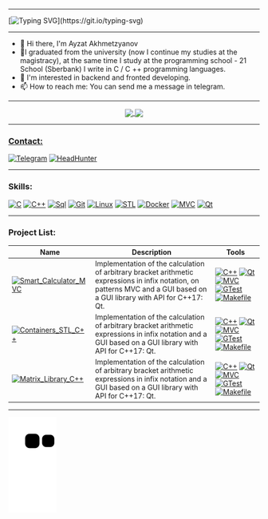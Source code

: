 ___
[![Typing SVG](https://readme-typing-svg.herokuapp.com?color=%23F46800.svg&lines=Welcome+to+my+GitHub+profile!)](https://git.io/typing-svg)
___
- 👋 Hi there, I'm Ayzat Akhmetzyanov
- 👀I graduated from the university (now I continue my studies at the magistracy), at the same time I study at the programming school - 21 School        (Sberbank) I      write in C / C ++ programming languages.
- 👀 I'm interested in backend and fronted developing.
- 📫 How to reach me: You can send me a message in telegram.
___
<div align="center">
<a href="https://github.com/AjzSAhmetzyanov/AjzSAhmetzyanov">
  <img align="center" src="https://github-readme-stats.vercel.app/api/top-langs/?username=AjzSAhmetzyanov&theme=codeSTACKr&hide_langs_below=1" />
</a>
<a href="https://github.com/AjzSAhmetzyanov/AjzSAhmetzyanov">
<img align="center" src="https://github-readme-stats.vercel.app/api?username=AjzSAhmetzyanov&show_icons=true&theme=codeSTACKr"
</a>
</div>

___
### Contact:
[![Telegram](https://img.shields.io/badge/Telegram-000000?style=for-the-badge&logo=telegram&logoColor=F46D01)](https://t.me/Luigiket)
[![HeadHunter](https://img.shields.io/badge/HeadHunter-000000?style=for-the-badge&logo=hh.ru&logoColor=F46D01)](https://kazan.hh.ru/resume/d5eb3b65ff0aff8ae40039ed1f663542746258)
 
___
### Skills:
[![C](https://img.shields.io/badge/C-000000?style=for-the-badge&logo=c&logoColor=F46D01)]()
[![C++](https://img.shields.io/badge/C%2B%2B-000000?style=for-the-badge&logo=c%2B%2B&logoColor=F46D01)]()
[![Sql](https://img.shields.io/badge/PostgreSQL-000000?style=for-the-badge&logo=postgresql&logoColor=F46D01)]()
[![Git](https://img.shields.io/badge/Git-000000?style=for-the-badge&logo=git&logoColor=F46D01)]()
[![Linux](https://img.shields.io/badge/Linux-000000?style=for-the-badge&logo=linux&logoColor=F46D01)]()
[![STL](https://img.shields.io/badge/STL-000000?style=for-the-badge&logo=stl&logoColor=F46D01)]()
[![Docker](https://img.shields.io/badge/Docker-000000?style=for-the-badge&logo=docker&logoColor=F46D01)]()
[![MVC](https://img.shields.io/badge/MVC-000000?style=for-the-badge&logo=mvs&logoColor=F46D01)]()
[![Qt](https://img.shields.io/badge/Qt-000000?style=for-the-badge&logo=qt&logoColor=F46D01)]()

___
### Project List:
|    Name           | Description | Tools |
|    ---            |      ---    |  ---  |
|[![Smart_Calculator_MVC](https://img.shields.io/badge/Smart_Calculator_MVC-000000?style=for-the-badge&logo=Smart_Calculator_MVC&logoColor=F46D01)](https://github.com/AjzSAhmetzyanov/Smart_Calculator_MVC_V_2.0)   |  Implementation of the calculation of arbitrary bracket arithmetic expressions in infix notation, on patterns MVC and a GUI based on a GUI library with API for C++17: Qt. | 	[![C++](https://img.shields.io/badge/C%2B%2B-000000?style=for-the-badge&logo=c%2B%2B&logoColor=F46D01)]() [![Qt](https://img.shields.io/badge/Qt-000000?style=for-the-badge&logo=qt&logoColor=F46D01)]() [![MVC](https://img.shields.io/badge/MVC-000000?style=for-the-badge&logo=mvs&logoColor=F46D01)]() [![GTest](https://img.shields.io/badge/GTest-000000?style=for-the-badge&logo=mvs&logoColor=F46D01)]() [![Makefile](https://img.shields.io/badge/Makefile-000000?style=for-the-badge&logo=makefile&logoColor=F46D01)]() |
|[![Containers_STL_C++](https://img.shields.io/badge/Containers_STL_C++-000000?style=for-the-badge&logo=Containers_STL_C++&logoColor=F46D01)](https://github.com/AjzSAhmetzyanov/STL_C-_Implementition)   |  Implementation of the calculation of arbitrary bracket arithmetic expressions in infix notation and a GUI based on a GUI library with API for C++17: Qt. | 	[![C++](https://img.shields.io/badge/C%2B%2B-000000?style=for-the-badge&logo=c%2B%2B&logoColor=F46D01)]() [![Qt](https://img.shields.io/badge/Qt-000000?style=for-the-badge&logo=qt&logoColor=F46D01)]() [![MVC](https://img.shields.io/badge/MVC-000000?style=for-the-badge&logo=mvs&logoColor=F46D01)]() [![GTest](https://img.shields.io/badge/GTest-000000?style=for-the-badge&logo=mvs&logoColor=F46D01)]() [![Makefile](https://img.shields.io/badge/Makefile-000000?style=for-the-badge&logo=makefile&logoColor=F46D01)]() |
|[![Matrix_Library_C++](https://img.shields.io/badge/Matrix_Library_C++-000000?style=for-the-badge&logo=Matrix_Library_C++&logoColor=F46D01)](https://github.com/AjzSAhmetzyanov/Matrix_C-)   |  Implementation of the calculation of arbitrary bracket arithmetic expressions in infix notation and a GUI based on a GUI library with API for C++17: Qt. | 	[![C++](https://img.shields.io/badge/C%2B%2B-000000?style=for-the-badge&logo=c%2B%2B&logoColor=F46D01)]() [![Qt](https://img.shields.io/badge/Qt-000000?style=for-the-badge&logo=qt&logoColor=F46D01)]() [![MVC](https://img.shields.io/badge/MVC-000000?style=for-the-badge&logo=mvs&logoColor=F46D01)]() [![GTest](https://img.shields.io/badge/GTest-000000?style=for-the-badge&logo=mvs&logoColor=F46D01)]() [![Makefile](https://img.shields.io/badge/Makefile-000000?style=for-the-badge&logo=makefile&logoColor=F46D01)]() |
___

![Snake animation](https://github.com/AjzSAhmetzyanov/AjzSAhmetzyanov/blob/output/github-contribution-grid-snake.svg)
